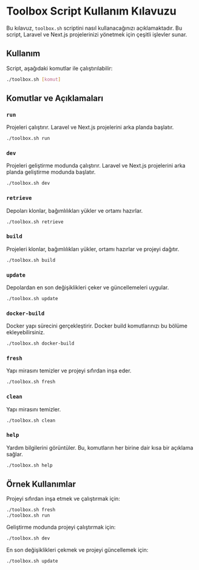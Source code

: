# Toolbox Script Kullanım Kılavuzu

Bu kılavuz, `toolbox.sh` scriptini nasıl kullanacağınızı açıklamaktadır. Bu script, Laravel ve Next.js projelerinizi yönetmek için çeşitli işlevler sunar.

## Kullanım

Script, aşağıdaki komutlar ile çalıştırılabilir:

```bash
./toolbox.sh [komut]
```

## Komutlar ve Açıklamaları

### `run`
Projeleri çalıştırır. Laravel ve Next.js projelerini arka planda başlatır.

```bash
./toolbox.sh run
```

### `dev`
Projeleri geliştirme modunda çalıştırır. Laravel ve Next.js projelerini arka planda geliştirme modunda başlatır.

```bash
./toolbox.sh dev
```

### `retrieve`
Depoları klonlar, bağımlılıkları yükler ve ortamı hazırlar.

```bash
./toolbox.sh retrieve
```

### `build`
Projeleri klonlar, bağımlılıkları yükler, ortamı hazırlar ve projeyi dağıtır.

```bash
./toolbox.sh build
```

### `update`
Depolardan en son değişiklikleri çeker ve güncellemeleri uygular.

```bash
./toolbox.sh update
```

### `docker-build`
Docker yapı sürecini gerçekleştirir. Docker build komutlarınızı bu bölüme ekleyebilirsiniz.

```bash
./toolbox.sh docker-build
```

### `fresh`
Yapı mirasını temizler ve projeyi sıfırdan inşa eder.

```bash
./toolbox.sh fresh
```

### `clean`
Yapı mirasını temizler.

```bash
./toolbox.sh clean
```

### `help`
Yardım bilgilerini görüntüler. Bu, komutların her birine dair kısa bir açıklama sağlar.

```bash
./toolbox.sh help
```

## Örnek Kullanımlar

Projeyi sıfırdan inşa etmek ve çalıştırmak için:

```bash
./toolbox.sh fresh
./toolbox.sh run
```

Geliştirme modunda projeyi çalıştırmak için:

```bash
./toolbox.sh dev
```

En son değişiklikleri çekmek ve projeyi güncellemek için:

```bash
./toolbox.sh update
```